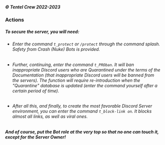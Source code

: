 ##### © Tentel Crew 2022-2023


### Actions
##### To secure the server, you will need:
- ###### Enter the command `t_protect` or `/protect` through the command splash. Safety from Crash (Nuke) Bots is provided.
- ###### Further, continuing, enter the command `t_PROban`. It will ban inappropriate Discord users who are Quarantined under the terms of the Documentation *(that inappropriate Discord users will be banned from the servers)*. The function will require re-introduction when the "Quarantine" database is updated *(enter the command yourself after a certain period of time)*.
- ###### After all this, and finally, to create the most favorable Discord Server environment, you can enter the command `t_block-link on`. It blocks almost all links, as well as viral ones.

##### And of course, put the Bot role at the very top so that no one can touch it, except for the Server Owner!
